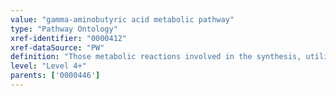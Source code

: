 ```yaml
---
value: "gamma-aminobutyric acid metabolic pathway"
type: "Pathway Ontology"
xref-identifier: "0000412"
xref-dataSource: "PW"
definition: "Those metabolic reactions involved in the synthesis, utilization and/or degradation of gamma-aminobutyric acid (GABA)."
level: "Level 4+"
parents: ['0000446']
---
```

